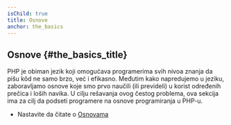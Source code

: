 ```yaml
---
isChild: true
title: Osnove
anchor: the_basics
---
```


## Osnove {#the_basics_title}

PHP je obiman jezik koji omogućava programerima svih nivoa znanja da pišu kôd ne samo brzo, već i efikasno.
Međutim kako napredujemo u jeziku, zaboravljamo osnove koje smo prvo naučili (ili prevideli) u korist
određenih prečica i loših navika. U cilju rešavanja ovog čestog problema, ova sekcija ima za cilj da
podseti programere na osnove programiranja u PHP-u.

* Nastavite da čitate o [Osnovama](pages/The-Basics.html)
